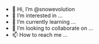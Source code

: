- 👋 Hi, I’m @snowevolution
- 👀 I’m interested in ...
- 🌱 I’m currently learning ...
- 💞️ I’m looking to collaborate on ...
- 📫 How to reach me ...

<!---
snowevolution/snowevolution is a ✨ special ✨ repository because its `README.md` (this file) appears on your GitHub profile.
You can click the Preview link to take a look at your changes.
